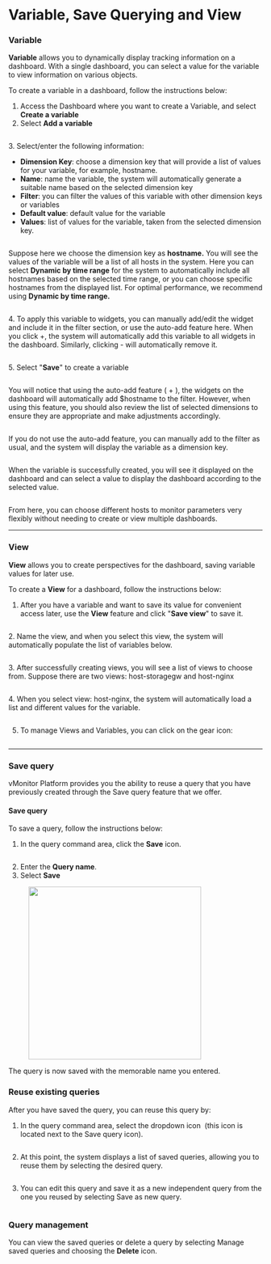 # Variable, Save Querying and View

### Variable

**Variable** allows you to dynamically display tracking information on a dashboard. With a single dashboard, you can select a value for the variable to view information on various objects.

To create a variable in a dashboard, follow the instructions below:

1. Access the Dashboard where you want to create a Variable, and select **Create a variable**
2. Select **Add a variable**

<figure><img src="../../../.gitbook/assets/image (81) (1).png" alt=""><figcaption></figcaption></figure>

3\. Select/enter the following information:

* **Dimension Key**: choose a dimension key that will provide a list of values for your variable, for example, hostname.
* **Name**: name the variable, the system will automatically generate a suitable name based on the selected dimension key
* **Filter**: you can filter the values of this variable with other dimension keys or variables
* **Default value**: default value for the variable
* **Values**: list of values for the variable, taken from the selected dimension key.

<figure><img src="../../../.gitbook/assets/image (82) (1).png" alt=""><figcaption></figcaption></figure>

Suppose here we choose the dimension key as **hostname.** You will see the values of the variable will be a list of all hosts in the system. Here you can select **Dynamic by time range** for the system to automatically include all hostnames based on the selected time range, or you can choose specific hostnames from the displayed list. For optimal performance, we recommend using **Dynamic by time range.**

<figure><img src="../../../.gitbook/assets/image (83) (1).png" alt=""><figcaption></figcaption></figure>

4\. To apply this variable to widgets, you can manually add/edit the widget and include it in the filter section, or use the auto-add feature here. When you click +, the system will automatically add this variable to all widgets in the dashboard. Similarly, clicking - will automatically remove it.

<figure><img src="../../../.gitbook/assets/image (84) (1).png" alt=""><figcaption></figcaption></figure>

5\. Select "**Save**" to create a variable

<figure><img src="../../../.gitbook/assets/image (85) (1).png" alt=""><figcaption></figcaption></figure>

You will notice that using the auto-add feature ( + ), the widgets on the dashboard will automatically add $hostname to the filter. However, when using this feature, you should also review the list of selected dimensions to ensure they are appropriate and make adjustments accordingly.

<figure><img src="../../../.gitbook/assets/image (86) (1).png" alt=""><figcaption></figcaption></figure>

If you do not use the auto-add feature, you can manually add to the filter as usual, and the system will display the variable as a dimension key.

<figure><img src="../../../.gitbook/assets/image (87) (1).png" alt=""><figcaption></figcaption></figure>

When the variable is successfully created, you will see it displayed on the dashboard and can select a value to display the dashboard according to the selected value.

<figure><img src="../../../.gitbook/assets/image (88) (1).png" alt=""><figcaption></figcaption></figure>

From here, you can choose different hosts to monitor parameters very flexibly without needing to create or view multiple dashboards.

***

### View

**View** allows you to create perspectives for the dashboard, saving variable values for later use.

To create a **View** for a dashboard, follow the instructions below:

1. After you have a variable and want to save its value for convenient access later, use the **View** feature and click "**Save view**" to save it.

<figure><img src="../../../.gitbook/assets/image (89) (1).png" alt=""><figcaption></figcaption></figure>

2\. Name the view, and when you select this view, the system will automatically populate the list of variables below.

<figure><img src="../../../.gitbook/assets/image (90) (1).png" alt=""><figcaption></figcaption></figure>

3\. After successfully creating views, you will see a list of views to choose from. Suppose there are two views: host-storagegw and host-nginx

<figure><img src="../../../.gitbook/assets/image (91) (1).png" alt=""><figcaption></figcaption></figure>

4\. When you select view: host-nginx, the system will automatically load a list and different values for the variable.

<figure><img src="../../../.gitbook/assets/image (92) (1).png" alt=""><figcaption></figcaption></figure>

5. To manage Views and Variables, you can click on the gear icon:

<figure><img src="../../../.gitbook/assets/image (138).png" alt=""><figcaption></figcaption></figure>

***

### Save query

vMonitor Platform provides you the ability to reuse a query that you have previously created through the Save query feature that we offer.

#### Save query

To save a query, follow the instructions below:

1. In the query command area, click the **Save** icon.

<figure><img src="../../../.gitbook/assets/image (140).png" alt=""><figcaption></figcaption></figure>

2. Enter the **Query name**.
3. Select **Save**

<figure><img src="../../../.gitbook/assets/image (141).png" alt="" width="342"><figcaption></figcaption></figure>

The query is now saved with the memorable name you entered.

### Reuse existing queries

After you have saved the query, you can reuse this query by:

1. In the query command area, select the dropdown icon <img src="../../../.gitbook/assets/image (142).png" alt="" data-size="original"> (this icon is located next to the Save query icon).

<figure><img src="../../../.gitbook/assets/image (143).png" alt=""><figcaption></figcaption></figure>

2. At this point, the system displays a list of saved queries, allowing you to reuse them by selecting the desired query.

<figure><img src="../../../.gitbook/assets/image (144).png" alt=""><figcaption></figcaption></figure>

3. You can edit this query and save it as a new independent query from the one you reused by selecting Save as new query.

<figure><img src="../../../.gitbook/assets/image (145).png" alt=""><figcaption></figcaption></figure>

### Query management

You can view the saved queries or delete a query by selecting Manage saved queries and choosing the **Delete** icon.

<figure><img src="../../../.gitbook/assets/image (146).png" alt=""><figcaption></figcaption></figure>
